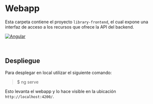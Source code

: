 # Webapp
Esta carpeta contiene el proyecto `library-frontend`, el cual expone una interfaz de acceso a los recursos que ofrece la API del backend.

[![Angular](https://angular.io/assets/images/logos/angular/logo-nav@2x.png)](https://angular.io)

<br>

## Despliegue
Para desplegar en local utilizar el siguiente comando:
> $ ng serve

Esto levanta el webapp y lo hace visible en la ubicación `http://localhost:4200/`.